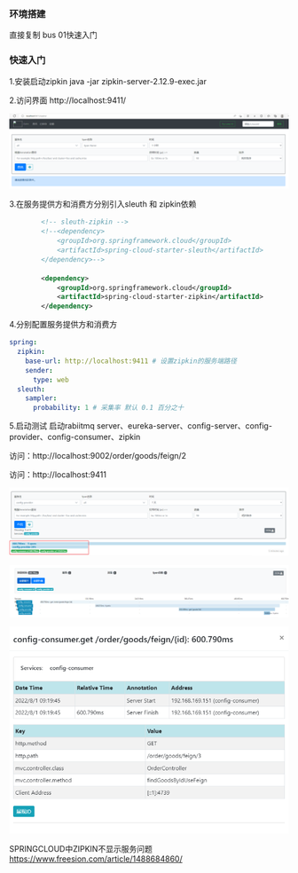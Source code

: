 
### 环境搭建
直接复制 bus 01快速入门

### 快速入门
1.安装启动zipkin
java -jar zipkin-server-2.12.9-exec.jar

2.访问界面 http://localhost:9411/

![](sleuth_and_zipkin/image-20220729165244622.png)

3.在服务提供方和消费方分别引入sleuth 和 zipkin依赖
```xml
        <!-- sleuth-zipkin -->
        <!--<dependency>
            <groupId>org.springframework.cloud</groupId>
            <artifactId>spring-cloud-starter-sleuth</artifactId>
        </dependency>-->

        <dependency>
            <groupId>org.springframework.cloud</groupId>
            <artifactId>spring-cloud-starter-zipkin</artifactId>
        </dependency>
```


4.分别配置服务提供方和消费方
```yaml
spring:
  zipkin:
    base-url: http://localhost:9411 # 设置zipkin的服务端路径
    sender:
      type: web
  sleuth:
    sampler:
      probability: 1 # 采集率 默认 0.1 百分之十
```

5.启动测试
启动rabiitmq server、eureka-server、config-server、config-provider、config-consumer、zipkin

访问：http://localhost:9002/order/goods/feign/2

访问：http://localhost:9411

![](sleuth_and_zipkin/image-20220801092728146.png)

![](sleuth_and_zipkin/image-20220801092658903.png)

![](sleuth_and_zipkin/image-20220801092744938.png)



SPRINGCLOUD中ZIPKIN不显示服务问题 https://www.freesion.com/article/1488684860/
